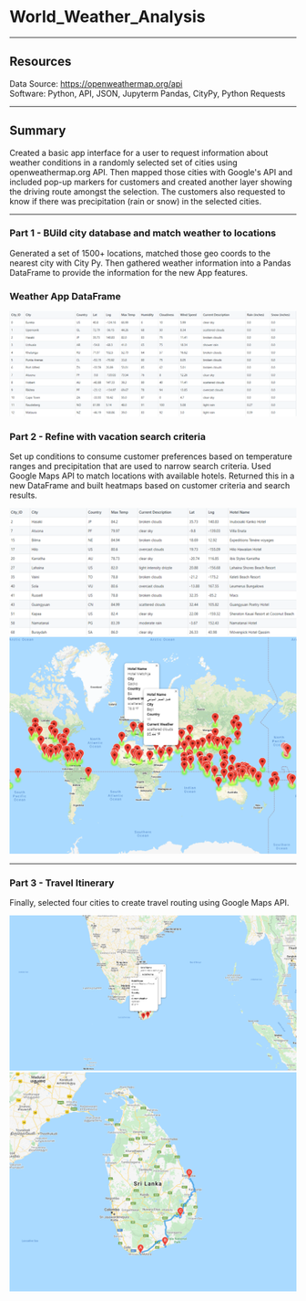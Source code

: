 # World_Weather_Analysis
---
## Resources
Data Source: https://openweathermap.org/api  
Software: Python, API, JSON, Jupyterm Pandas, CityPy, Python Requests  

---

## Summary
Created a basic app interface for a user to request information about weather conditions in a randomly selected set of cities using openweathermap.org API.  Then mapped those cities with Google's API and included pop-up markers for customers and created another layer showing the driving route amongst the selection.  The customers also requested to know if there was precipitation (rain or snow) in the selected cities.  

---

### Part 1 - BUild city database and match weather to locations
Generated a set of 1500+ locations, matched those geo coords to the nearest city with City Py.  Then gathered weather information into a Pandas DataFrame to provide the information for the new App features.  
### Weather App DataFrame <br/>
![Wx_DF_Sample](WX_DF_extract.png)  

### Part 2 - Refine with vacation search criteria

Set up conditions to consume customer preferences based on temperature ranges and precipitation that are used to narrow search criteria.  Used Google Maps API to match locations with available hotels.  Returned this in a new DataFrame and built heatmaps based on customer criteria and search results.   

![Vacation_Results](Vacation_criteria.png)
![Vacay_Map](image/backup/WeatherPy_vacation_map.png)  

---

### Part 3 - Travel Itinerary  

Finally, selected four cities to create travel routing using Google Maps API.

![Selected_Destinations](image/backup/WeatherPy_travel_map_markers.png)  
![Travel_Map](image/backup/WeatherPy_travel_map.png)  
